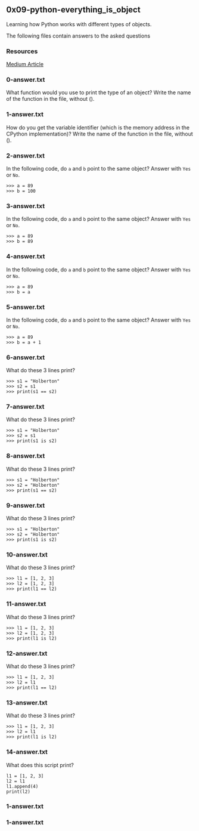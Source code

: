 ## 0x09-python-everything_is_object
Learning how Python works with different types of objects.

The following files contain answers to the asked questions

### Resources
[Medium Article](https://medium.com/@bdov_/https-medium-com-bdov-python-this-is-an-object-that-is-an-object-everything-is-an-object-fff50429cd4b)

### 0-answer.txt
What function would you use to print the type of an object?
Write the name of the function in the file, without ().

### 1-answer.txt
How do you get the variable identifier (which is the memory address in the CPython implementation)?
Write the name of the function in the file, without ().

### 2-answer.txt
In the following code, do `a` and `b` point to the same object? Answer with `Yes` or `No`.
```
>>> a = 89
>>> b = 100
```

### 3-answer.txt
In the following code, do `a` and `b` point to the same object? Answer with `Yes` or `No`.
```
>>> a = 89
>>> b = 89
```

### 4-answer.txt
In the following code, do `a` and `b` point to the same object? Answer with `Yes` or `No`.
```
>>> a = 89
>>> b = a
```

### 5-answer.txt
In the following code, do `a` and `b` point to the same object? Answer with `Yes` or `No`.
```
>>> a = 89
>>> b = a + 1
```

### 6-answer.txt
What do these 3 lines print?
```
>>> s1 = "Holberton"
>>> s2 = s1
>>> print(s1 == s2)
```

### 7-answer.txt
What do these 3 lines print?
```
>>> s1 = "Holberton"
>>> s2 = s1
>>> print(s1 is s2)
```

### 8-answer.txt
What do these 3 lines print?
```
>>> s1 = "Holberton"
>>> s2 = "Holberton"
>>> print(s1 == s2)
```

### 9-answer.txt
What do these 3 lines print?
```
>>> s1 = "Holberton"
>>> s2 = "Holberton"
>>> print(s1 is s2)
```

### 10-answer.txt
What do these 3 lines print?
```
>>> l1 = [1, 2, 3]
>>> l2 = [1, 2, 3] 
>>> print(l1 == l2)
```

### 11-answer.txt
What do these 3 lines print?
```
>>> l1 = [1, 2, 3]
>>> l2 = [1, 2, 3] 
>>> print(l1 is l2)
```

### 12-answer.txt
What do these 3 lines print?
```
>>> l1 = [1, 2, 3]
>>> l2 = l1
>>> print(l1 == l2)
```
### 13-answer.txt
What do these 3 lines print?
```
>>> l1 = [1, 2, 3]
>>> l2 = l1
>>> print(l1 is l2)
```

### 14-answer.txt
What does this script print?
```
l1 = [1, 2, 3]
l2 = l1
l1.append(4)
print(l2)
```




### 1-answer.txt
### 1-answer.txt
